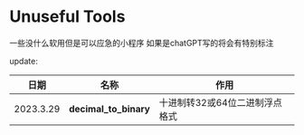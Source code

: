 # Unuseful Tools

一些没什么软用但是可以应急的小程序
如果是chatGPT写的将会有特别标注

update:

| 日期      | 名称                  | 作用                           |
| --------- | --------------------- | ------------------------------ |
| 2023.3.29 | **decimal_to_binary** | 十进制转32或64位二进制浮点格式 |

